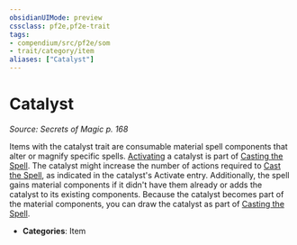 ```yaml
---
obsidianUIMode: preview
cssclass: pf2e,pf2e-trait
tags:
- compendium/src/pf2e/som
- trait/category/item
aliases: ["Catalyst"]
---
```

# Catalyst  
*Source: Secrets of Magic p. 168*  

Items with the catalyst trait are consumable material spell components that alter or magnify specific spells. [Activating](/rules/actions/activate-an-item.md) a catalyst is part of [Casting the Spell](/rules/actions/cast-a-spell.md). The catalyst might increase the number of actions required to [Cast the Spell](/rules/actions/cast-a-spell.md), as indicated in the catalyst's Activate entry. Additionally, the spell gains material components if it didn't have them already or adds the catalyst to its existing components. Because the catalyst becomes part of the material components, you can draw the catalyst as part of [Casting the Spell](/rules/actions/cast-a-spell.md).

- **Categories**: Item